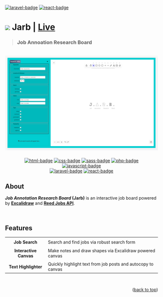 <a name="readme-top"></a>

<a href="#"><img src="https://img.shields.io/badge/laravel-%23FF2D20.svg?style=for-the-badge&logo=laravel&logoColor=white" alt="laravel-badge"/></a>
<a href="#"><img src="https://img.shields.io/badge/react-%2320232a.svg?style=for-the-badge&logo=react&logoColor=%2361DAFB" alt="react-badge"/></a>
# <a href="#"><img src="/src/favicon.ico" width="24"/></a> Jarb | <a href="https://github.com/mattxmade/jarb/blob/main/README.md" target="_blank"> <strong>Live</strong></a>

> ### Job Annoation Research Board

<br>
<div align="center">
  <a href="#"><img src="docs/readme_hero.jpg" width="900"/></a>
  
  ###
  <a href="#"><img src="https://img.shields.io/badge/html5-%23E34F26.svg?style=for-the-badge&logo=html5&logoColor=white" alt="html-badge"/></a>
  <a href="#"><img src="https://img.shields.io/badge/css3-%231572B6.svg?style=for-the-badge&logo=css3&logoColor=white" alt="css-badge"/></a>
  <a href="#"><img src="https://img.shields.io/badge/SASS-hotpink.svg?style=for-the-badge&logo=SASS&logoColor=white" alt="sass-badge"/></a>
  <a href="#"><img src="https://img.shields.io/badge/php-%23777BB4.svg?style=for-the-badge&logo=php&logoColor=white" alt="php-badge"/></a>
  <a href="#"><img src="https://img.shields.io/badge/javascript-%23323330.svg?style=for-the-badge&logo=javascript&logoColor=%23F7DF1E" alt="javascript-badge"/></a>
  <br>
  <a href="#"><img src="https://img.shields.io/badge/laravel-%23FF2D20.svg?style=for-the-badge&logo=laravel&logoColor=white" alt="laravel-badge"/></a>
  <a href="#"><img src="https://img.shields.io/badge/react-%2320232a.svg?style=for-the-badge&logo=react&logoColor=%2361DAFB" alt="react-badge"/></a>
</div>

## About

<strong><em>Job Annotation Research Board</em> (Jarb)</strong> is an interactive job board powered by <strong><a href="https://github.com/excalidraw/excalidraw">Excalidraw</a></strong> and <strong><a href="https://www.reed.co.uk/developers/Jobseeker">Reed Jobs API</a></strong>. 

<br>

## Features

<table>
  <thead>
  </thead>
  <tbody>
    <tr><td colspan=2></td></tr>
    <tr>
      <td align=center><strong>Job Search</strong></td>
      <td>Search and find jobs via robust search form</td>
    </tr>
    <tr><td colspan=2></td></tr>
    <tr>
      <td align=center><strong>Interactive Canvas</strong></td>
      <td>Make notes and draw shapes via Excalidraw powered canvas</td>
    </tr>
        <tr><td colspan=2></td></tr>
    <tr>
      <td align=center><strong>Text Highlighter</strong></td>
      <td>Quickly highlight text from job posts and autocopy to canvas</td>
    </tr>
  </tbody>
</table>

<br>
<p align="right">(<a href="#readme-top">back to top</a>)</p>
